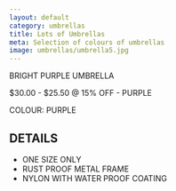```yaml
---
layout: default
category: umbrellas
title: Lots of Umbrellas
meta: Selection of colours of umbrellas
image: umbrellas/umbrella5.jpg
---
```


BRIGHT PURPLE UMBRELLA

$30.00 - $25.50 @ 15% OFF - PURPLE

COLOUR: PURPLE

## DETAILS 

- ONE SIZE ONLY
- RUST PROOF METAL FRAME
- NYLON WITH WATER PROOF COATING

